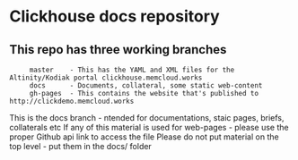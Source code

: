 # Clickhouse docs repository
##  This repo has three working branches
         master    - This has the YAML and XML files for the Altinity/Kodiak portal clickhouse.memcloud.works
         docs      - Documents, collateral, some static web-content
         gh-pages  - This contains the website that's published to http://clickdemo.memcloud.works

This is the docs branch - ntended for documentations, staic pages, briefs, collaterals etc
If any of this material is used for web-pages - please use the proper Github api link to access the file
Please do not put material on the top level - put them in the docs/ folder
